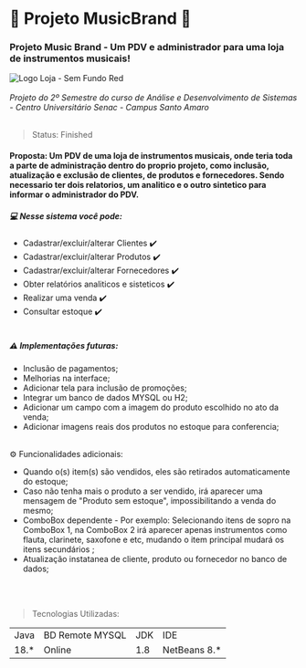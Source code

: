 # 🎸 Projeto MusicBrand 🎸
 ### Projeto Music Brand - Um PDV e administrador para uma loja de instrumentos musicais!
 ![Logo Loja - Sem Fundo Red](https://user-images.githubusercontent.com/83141051/193195004-4b11e337-7105-481d-be3b-2eed56baa95f.png)
 <br></br>
 *Projeto do 2º Semestre do curso de Análise e Desenvolvimento de Sistemas - Centro Universitário Senac - Campus Santo Amaro*
 <br></br>
> Status: Finished

#### Proposta: Um PDV de uma loja de instrumentos musicais, onde teria toda a parte de administração dentro do proprio projeto, como inclusão, atualização e exclusão de clientes, de produtos e fornecedores. Sendo necessario ter dois relatorios, um analitico e o outro sintetico para informar o administrador do PDV.


##### 💻 Nesse sistema você pode: 
- Cadastrar/excluir/alterar Clientes ✔️
- Cadastrar/excluir/alterar Produtos ✔️
- Cadastrar/excluir/alterar Fornecedores ✔️
- Obter relatórios analiticos e sisteticos ✔️
- Realizar uma venda ✔️
- Consultar estoque ✔️
<br></br>
##### ⚠️ Implementações futuras: 
+ Inclusão de pagamentos;
+ Melhorias na interface;
+ Adicionar tela para inclusão de promoções;
+ Integrar um banco de dados MYSQL ou H2;
+ Adicionar um campo com a imagem do produto escolhido no ato da venda; 
+ Adicionar imagens reais dos produtos no estoque para conferencia;
<br></br>

⚙️ Funcionalidades adicionais: 
 + Quando o(s) item(s) são vendidos, eles são retirados automaticamente do estoque;
 + Caso não tenha mais o produto a ser vendido, irá aparecer uma mensagem de "Produto sem estoque", impossibilitando a venda do mesmo;
 + ComboBox dependente - Por exemplo: Selecionando itens de sopro na ComboBox 1, na ComboBox 2 irá aparecer apenas instrumentos como flauta, clarinete, saxofone e etc, mudando o item principal mudará os itens secundários ;
 + Atualização instatanea de cliente, produto ou fornecedor no banco de dados;
 
 <br></br>
> Tecnologias Utilizadas:
<table>
 <tr>
  <td>Java</td>
  <td>BD Remote MYSQL</td>
  <td>JDK</td>
  <td>IDE</td>
</tr>
 <tr>
  <td>18.*</td>
  <td>Online</td>
  <td>1.8</td>
  <td>NetBeans 8.*</td>
</tr>

 
 


